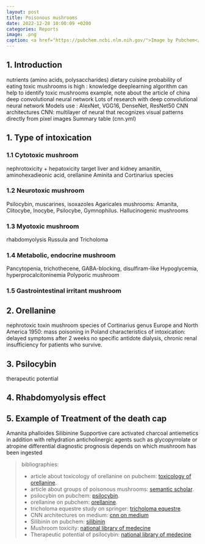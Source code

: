 ```yaml
---
layout: post
title: Poisonous mushrooms 
date: 2022-12-28 10:00:09 +0200
categories: Reports
image: .png
caption: <a href="https://pubchem.ncbi.nlm.nih.gov/">Image by Pubchem</a>
---
```

## 1. Introduction

nutrients (amino acids, polysaccharides)
dietary cuisine
probability of eating toxic mushrooms is high : knowledge
deeplearning algorithm can help to identify toxic mushrooms
example, note about the article of china deep convolutional neural network
Lots of research with deep convolutional neural network
Models use : AlexNet, VGG16, DenseNet, ResNet50
CNN architectures
CNN: multilayer of neural that recognizes visual patterns directly from pixel images
Summary table (cnn.yml)

## 1. Type of intoxication

### 1.1 Cytotoxic mushroom

nephrotoxicity +  hepatoxicity
target liver and kidney
amanitin, aminohexadieonic acid, orellanine
Aminita and Cortinarius species

### 1.2 Neurotoxic mushroom

Psilocybin, muscarines, isoxazoles
Agaricales mushrooms: Amanita, Clitocybe, Inocybe, Psilocybe, Gymnophilus.
Hallucinogenic mushrooms

### 1.3 Myotoxic mushroom

rhabdomyolysis
Russula and Tricholoma

### 1.4 Metabolic, endocrine mushroom

Pancytopenia, trichothecene, GABA-blocking, disulfiram-like
Hypoglycemia, hyperprocalcitoninemia
Polyporic mushroom

### 1.5 Gastrointestinal irritant mushroom

## 2. Orellanine

nephrotoxic toxin
mushroom species of Cortinarius genus
Europe and North America
1950: mass poisoning in Poland
characteristics of intoxication: delayed symptoms after 2 weeks
no specific antidote
dialysis, chronic renal insufficiency for patients who survive.

## 3. Psilocybin

therapeutic potential

## 4. Rhabdomyolysis effect

## 5. Example of Treatment of the death cap

Amanita phalloides
Silibinine
Supportive care
activated charcoal
antiemetics in addition with rehydration
anticholinergic agents such as glycopyrrolate or atropine
differential diagnostic
prognosis depends on which mushroom has been ingested

> bibliographies:
>
> - article about toxicology of orellanine on pubchem: [toxicology of orellanine](https://pubmed.ncbi.nlm.nih.gov/26553321/).
> - article about groups of poisonous mushrooms: [semantic scholar](https://www.semanticscholar.org/paper/Six-groups-of-poisonous-mushrooms%3A-classified-to-Yu/eb2260efbe5e09680a708e20ee8be508d04e29ec).
> - psilocybin on pubchem: [psilocybin](https://pubchem.ncbi.nlm.nih.gov/compound/10624).
> - orellanine on pubchem: [orellanine](https://pubchem.ncbi.nlm.nih.gov/compound/89579).
> - tricholoma equestre study on springer: [tricholoma equestre](https://link.springer.com/article/10.1007/s00217-018-3134-0).
> - CNN architectures on medium: [cnn on medium](https://medium.com/analytics-vidhya/cnns-architectures-lenet-alexnet-vgg-googlenet-resnet-and-more-666091488df5)
> - Silibinin on pubchem: [silibinin](https://pubchem.ncbi.nlm.nih.gov/compound/31553)
> - Mushroom toxicity: [national library of medecine](https://www.ncbi.nlm.nih.gov/books/NBK537111/)
> - Therapeutic potential of psilocybin: [national library of medecine](https://www.ncbi.nlm.nih.gov/pmc/articles/PMC8156539/)
